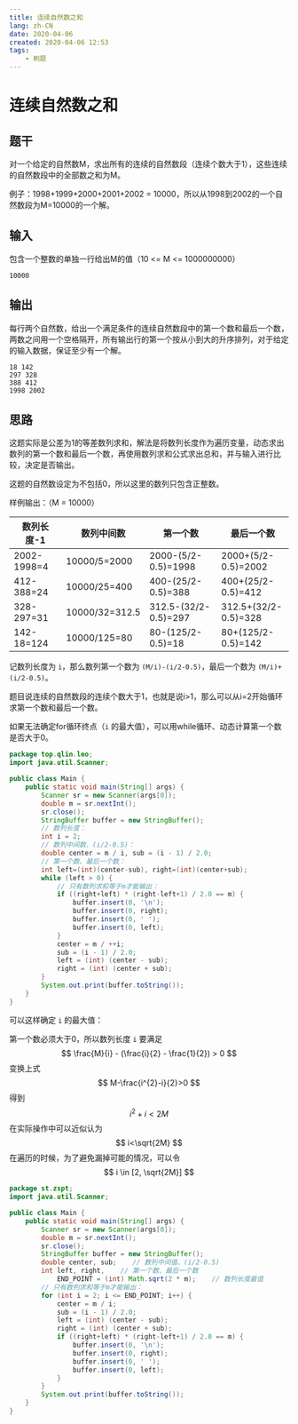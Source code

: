 ```yaml
---
title: 连续自然数之和
lang: zh-CN
date: 2020-04-06
created: 2020-04-06 12:53
tags:
    - 刷题
---
```


<script setup lang="ts">
import RevisionInfo from "@/components/RevisionInfo.vue";
</script>

# 连续自然数之和

<RevisionInfo />

## 题干

对一个给定的自然数M，求出所有的连续的自然数段（连续个数大于1），这些连续的自然数段中的全部数之和为M。

例子：1998+1999+2000+2001+2002 = 10000，所以从1998到2002的一个自然数段为M=10000的一个解。

## 输入

包含一个整数的单独一行给出M的值（10 <= M <= 1000000000）

```text
10000
```

## 输出

每行两个自然数，给出一个满足条件的连续自然数段中的第一个数和最后一个数，两数之间用一个空格隔开，所有输出行的第一个按从小到大的升序排列，对于给定的输入数据，保证至少有一个解。

```text
18 142
297 328
388 412
1998 2002
```

## 思路

这题实际是公差为1的等差数列求和，解法是将数列长度作为遍历变量，动态求出数列的第一个数和最后一个数，再使用数列求和公式求出总和，并与输入进行比较，决定是否输出。

这题的自然数设定为不包括0，所以这里的数列只包含正整数。

样例输出：（M = 10000）

| 数列长度-1  | 数列中间数     | 第一个数             | 最后一个数           |
| ----------- | -------------- | -------------------- | -------------------- |
| 2002-1998=4 | 10000/5=2000   | 2000-(5/2-0.5)=1998  | 2000+(5/2-0.5)=2002  |
| 412-388=24  | 10000/25=400   | 400-(25/2-0.5)=388   | 400+(25/2-0.5)=412   |
| 328-297=31  | 10000/32=312.5 | 312.5-(32/2-0.5)=297 | 312.5+(32/2-0.5)=328 |
| 142-18=124  | 10000/125=80   | 80-(125/2-0.5)=18    | 80+(125/2-0.5)=142   |

记数列长度为 `i`，那么数列第一个数为 `(M/i)-(i/2-0.5)`，最后一个数为 `(M/i)+(i/2-0.5)`。

题目说连续的自然数段的连续个数大于1，也就是说i>1，那么可以从i=2开始循环求第一个数和最后一个数。

如果无法确定for循环终点（`i` 的最大值），可以用while循环、动态计算第一个数是否大于0。

```java
package top.qlin.leo;
import java.util.Scanner;

public class Main {
    public static void main(String[] args) {
        Scanner sr = new Scanner(args[0]);
        double m = sr.nextInt();
        sr.close();
        StringBuffer buffer = new StringBuffer();
        // 数列长度：
        int i = 2;
        // 数列中间数、(i/2-0.5)：
        double center = m / i, sub = (i - 1) / 2.0;
        // 第一个数、最后一个数：
        int left=(int)(center-sub), right=(int)(center+sub);
        while (left > 0) {
            // 只有数列求和等于m才能输出：
            if ((right+left) * (right-left+1) / 2.0 == m) {
                buffer.insert(0, '\n');
                buffer.insert(0, right);
                buffer.insert(0, ' ');
                buffer.insert(0, left);
            }
            center = m / ++i;
            sub = (i - 1) / 2.0;
            left = (int) (center - sub);
            right = (int) (center + sub);
        }
        System.out.print(buffer.toString());
    }
}
```

可以这样确定 `i` 的最大值：

第一个数必须大于0，所以数列长度 `i` 要满足
$$
\frac{M}{i} - (\frac{i}{2} - \frac{1}{2}) > 0
$$
变换上式
$$
M-\frac{i^{2}-i}{2}>0
$$
得到
$$
i^{2}+i<2M
$$
在实际操作中可以近似认为
$$
i<\sqrt{2M}
$$
在遍历的时候，为了避免漏掉可能的情况，可以令
$$
i \in [2, \sqrt{2M}]
$$

```java
package st.zspt;
import java.util.Scanner;

public class Main {
    public static void main(String[] args) {
        Scanner sr = new Scanner(args[0]);
        double m = sr.nextInt();
        sr.close();
        StringBuffer buffer = new StringBuffer();
        double center, sub;    // 数列中间值、(i/2-0.5)
        int left, right,    // 第一个数、最后一个数
            END_POINT = (int) Math.sqrt(2 * m);    // 数列长度最值
        // 只有数列求和等于m才能输出：
        for (int i = 2; i <= END_POINT; i++) {
            center = m / i;
            sub = (i - 1) / 2.0;
            left = (int) (center - sub);
            right = (int) (center + sub);
            if ((right+left) * (right-left+1) / 2.0 == m) {
                buffer.insert(0, '\n');
                buffer.insert(0, right);
                buffer.insert(0, ' ');
                buffer.insert(0, left);
            }
        }
        System.out.print(buffer.toString());
    }
}
```

